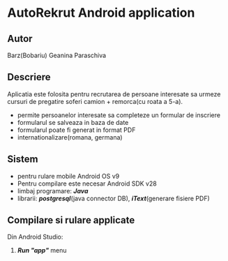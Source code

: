 # AutoRekrut Android application

## Autor
Barz(Bobariu) Geanina Paraschiva

## Descriere 
Aplicatia este folosita pentru recrutarea de persoane interesate sa urmeze cursuri de pregatire soferi camion + remorca(cu roata a 5-a).
- permite persoanelor interesate sa completeze un formular de inscriere
- formularul se salveaza in baza de date
- formularul poate fi generat in format PDF
- internationalizare(romana, germana)

## Sistem   
- pentru rulare mobile Android OS v9
- Pentru compilare este necesar Android SDK v28
- limbaj programare: ***Java***
- librarii: ***postgresql***(java connector DB), ***iText***(generare fisiere PDF) 

## Compilare si rulare applicate
Din Android Studio:
1. ***Run "app"*** menu

[logo]: https://github.com/Geanina93/AutoRekrut2/blob/master/app/src/main/res/drawable-v24/homePage.jpg
[logo]: https://github.com/Geanina93/AutoRekrut2/blob/master/app/src/main/res/drawable-v24/formularInscriere.jpg

